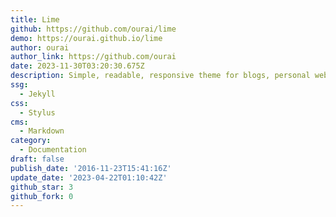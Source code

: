 ```yaml
---
title: Lime
github: https://github.com/ourai/lime
demo: https://ourai.github.io/lime
author: ourai
author_link: https://github.com/ourai
date: 2023-11-30T03:20:30.675Z
description: Simple, readable, responsive theme for blogs, personal websites and API docs
ssg:
  - Jekyll
css:
  - Stylus
cms:
  - Markdown
category:
  - Documentation
draft: false
publish_date: '2016-11-23T15:41:16Z'
update_date: '2023-04-22T01:10:42Z'
github_star: 3
github_fork: 0
---
```

